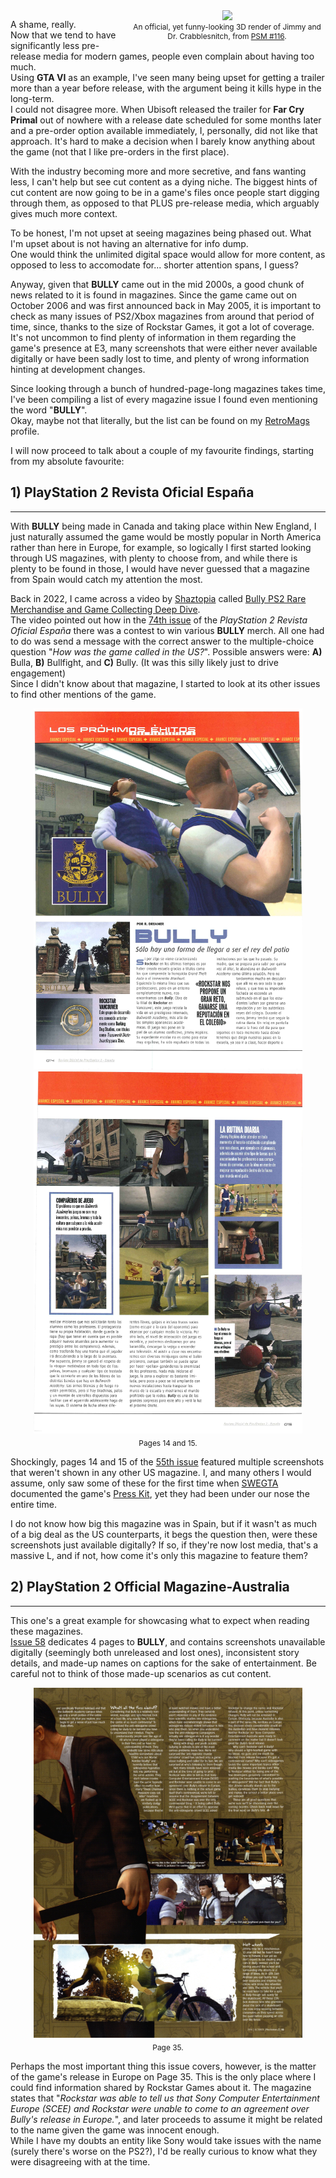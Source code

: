 <figure style="float: right; margin: 0 0 10px 20px; max-width: 315px; text-align: center;">
    <img src="../../Assets/JimmyCrabblesnitch3D.png" style="max-width: 100%;">
    <figcaption style="font-size: 0.85em; color: var(--sidebar-text-color);">
        An official, yet funny-looking 3D render of Jimmy and Dr. Crabblesnitch, from
        <a href="https://www.retromags.com/files/file/5932-psm-issue-116-november-2006/" target="_blank">PSM #116</a>.
    </figcaption>
</figure>

A shame, really.<br>
Now that we tend to have significantly less pre-release media for modern games, people even complain about having too much.<br>
Using **GTA VI** as an example, I've seen many being upset for getting a trailer more than a year before release, with the argument being it kills hype in the long-term.<br>
I could not disagree more. When Ubisoft released the trailer for **Far Cry Primal** out of nowhere with a release date scheduled for some months later and a pre-order option available immediately, I, personally, did not like that approach. It's hard to make a decision when I barely know anything about the game (not that I like pre-orders in the first place).

With the industry becoming more and more secretive, and fans wanting less, I can't help but see cut content as a dying niche. The biggest hints of cut content are now going to be in a game's files once people start digging through them, as opposed to that PLUS pre-release media, which arguably gives much more context.

To be honest, I'm not upset at seeing magazines being phased out. What I'm upset about is not having an alternative for info dump.<br>
One would think the unlimited digital space would allow for more content, as opposed to less to accomodate for... shorter attention spans, I guess?

Anyway, given that **BULLY** came out in the mid 2000s, a good chunk of news related to it is found in magazines.
Since the game came out on October 2006 and was first announced back in May 2005, it is important to check as many issues of PS2/Xbox magazines from around that period of time, since, thanks to the size of Rockstar Games, it got a lot of coverage.<br>
It's not uncommon to find plenty of information in them regarding the game's presence at E3, many screenshots that were either never available digitally or have been sadly lost to time, and plenty of wrong information hinting at development changes.

Since looking through a bunch of hundred-page-long magazines takes time, I've been compiling a list of every magazine issue I found even mentioning the word "**BULLY**".<br>
Okay, maybe not that literally, but the list can be found on my [RetroMags](https://www.retromags.com/profile/39097-simonbestia/?tab=field_core_pfield_34) profile.

I will now proceed to talk about a couple of my favourite findings, starting from my absolute favourite:
## 1) PlayStation 2 Revista Oficial España
<hr>

With **BULLY** being made in Canada and taking place within New England, I just naturally assumed the game would be mostly popular in North America rather than here in Europe, for example, so logically I first started looking through US magazines, with plenty to choose from, and while there is plenty to be found in those, I would have never guessed that a magazine from Spain would catch my attention the most.

Back in 2022, I came across a video by [Shaztopia](https://www.youtube.com/@Shaztopia1) called [Bully PS2 Rare Merchandise and Game Collecting Deep Dive](https://www.youtube.com/watch?v=6I3V_XiaxtQ).<br>
The video pointed out how in the [74th issue](https://datassette.org/revistas/playstation-revista-oficial-espana-es-espanha-videogames-revistas/playstation-2-revista-oficial-espana-074) of the *PlayStation 2 Revista Oficial España* there was a contest to win various **BULLY** merch. All one had to do was send a message with the correct answer to the multiple-choice question "*How was the game called in the US?*". Possible answers were: **A)** Bulla, **B)** Bullfight, and **C)** Bully. (It was this silly likely just to drive engagement)<br>
Since I didn't know about that magazine, I started to look at its other issues to find other mentions of the game.

<figure style="text-align: center; margin: 0;">
    <img src="../Assets/PS2_ROE55014.jpg" alt="Page 14 of PlayStation 2 Revista Oficial España" style="width: 430px; margin: 0 5px; border: 4px solid var(--image-border-color);">
    <img src="../Assets/PS2_ROE55015.jpg" alt="Page 15 of PlayStation 2 Revista Oficial España" style="width: 430px; margin: 0 5px; border: 4px solid var(--image-border-color);">
    <figcaption style="font-size: 0.85em; color: var(--sidebar-text-color); margin-top: 5px;">
        Pages 14 and 15.
    </figcaption>
</figure>

Shockingly, pages 14 and 15 of the [55th issue](https://datassette.org/revistas/playstation-revista-oficial-espana-es-espanha-videogames-revistas/playstation-2-revista-oficial-espana-055) featured multiple screenshots that weren't shown in any other US magazine. I, and many others I would assume, only saw some of these for the first time when [SWEGTA](https://www.youtube.com/@SWEGTA) documented the game's [Press Kit](https://www.youtube.com/watch?v=G6VNOZKB__s), yet they had been under our nose the entire time.

I do not know how big this magazine was in Spain, but if it wasn't as much of a big deal as the US counterparts, it begs the question then, were these screenshots just available digitally? If so, if they're now lost media, that's a massive L, and if not, how come it's only this magazine to feature them?

## 2) PlayStation 2 Official Magazine-Australia
<hr>

This one's a great example for showcasing what to expect when reading these magazines.<br>
[Issue 58](https://archive.org/details/Official_AUS_Playstation_2_Magazine_Issue_058_2006_10_Derwent_Howard_Publishing_AU) dedicates 4 pages to **BULLY**, and contains screenshots unavailable digitally (seemingly both unreleased and lost ones), inconsistent story details, and made-up names on captions for the sake of entertainment. Be careful not to think of those made-up scenarios as cut content.

<figure style="text-align: center; margin: 0;">
    <img src="../Assets/PS2_OMA58035.png" alt="Page 35 of PlayStation 2 Official Magazine-Australia" style="width: 430px; margin: 0 5px; border: 4px solid var(--image-border-color);">
    <figcaption style="font-size: 0.85em; color: var(--sidebar-text-color); margin-top: 5px;">
        Page 35.
    </figcaption>
</figure>

Perhaps the most important thing this issue covers, however, is the matter of the game's release in Europe on Page 35. This is the only place where I could find information shared by Rockstar Games about it. The magazine states that "*Rockstar was able to tell us that Sony Computer Entertainment Europe (SCEE) and Rockstar were unable to come to an agreement over Bully's release in Europe.*", and later proceeds to assume it might be related to the name given the game was innocent enough.<br>
While I have my doubts an entity like Sony would take issues with the name (surely there's worse on the PS2?), I'd be really curious to know what they were disagreeing with at the time.